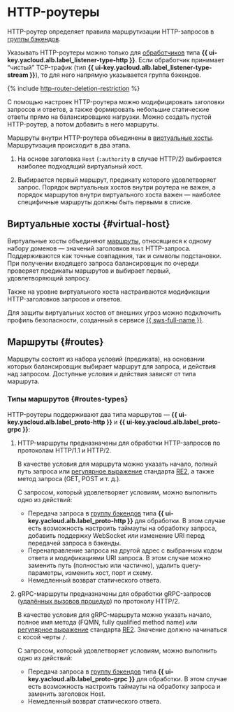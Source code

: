 # HTTP-роутеры

HTTP-роутер определяет правила маршрутизации HTTP-запросов в [группы бэкендов](backend-group.md). 

Указывать HTTP-роутеры можно только для [обработчиков](application-load-balancer.md#listener) типа **{{ ui-key.yacloud.alb.label_listener-type-http }}**. Если обработчик принимает <q>чистый</q> TCP-трафик (тип **{{ ui-key.yacloud.alb.label_listener-type-stream }}**), то для него напрямую указывается группа бэкендов.

{% include [http-router-deletion-restriction](../../_includes/application-load-balancer/http-router-deletion-restriction.md) %}

С помощью настроек HTTP-роутера можно модифицировать заголовки запросов и ответов, а также формировать небольшие статические ответы прямо на балансировщике нагрузки. Можно создать пустой HTTP-роутер, а потом добавить в него маршруты.

Маршруты внутри HTTP-роутера объединены в [виртуальные хосты](#virtual-host). Маршрутизация происходит в два этапа. 

1. На основе заголовка `Host` (`:authority` в случае HTTP/2) выбирается наиболее подходящий виртуальный хост. 

1. Выбирается первый маршрут, предикату которого удовлетворяет запрос. Порядок виртуальных хостов внутри роутера не важен, а порядок маршрутов внутри виртуального хоста важен — наиболее специфичные маршруты должны быть первыми в списке.

## Виртуальные хосты {#virtual-host}

Виртуальные хосты объединяют [маршруты](#routes), относящиеся к одному набору доменов — значений заголовков `Host` HTTP-запроса. Поддерживаются как точные совпадения, так и символы подстановки. При получении входящего запроса балансировщик по очереди проверяет предикаты маршрутов и выбирает первый, удовлетворяющий запросу. 

Также на уровне виртуального хоста настраиваются модификации HTTP-заголовков запросов и ответов.

Для защиты виртуальных хостов от внешних угроз можно подключить профиль безопасности, созданный в сервисе [{{ sws-full-name }}](../../smartwebsecurity/concepts/index.md).

## Маршруты {#routes}

Маршруты состоят из набора условий (предиката), на основании которых балансировщик выбирает маршрут для запроса, и действия над запросом. Доступные условия и действия зависят от типа маршрута. 

### Типы маршрутов {#routes-types}

HTTP-роутеры поддерживают два типа маршрутов — **{{ ui-key.yacloud.alb.label_proto-http }}** и **{{ ui-key.yacloud.alb.label_proto-grpc }}**:

1. HTTP-маршруты предназначены для обработки HTTP-запросов по протоколам HTTP/1.1 и HTTP/2.

   В качестве условия для маршрута можно указать начало, полный путь запроса или [регулярное выражение](https://ru.wikipedia.org/wiki/Регулярные_выражения) стандарта [RE2](https://github.com/google/re2/wiki/Syntax), а также метод запроса (GET, POST и т. д.).
   
   С запросом, который удовлетворяет условиям, можно выполнить одно из действий:
   
   * Передача запроса в [группу бэкендов](backend-group.md) типа **{{ ui-key.yacloud.alb.label_proto-http }}** для обработки. В этом случае есть возможность настроить таймауты на обработку запроса, добавить поддержку WebSocket или изменение URI перед передачей запроса в бэкенды.   
   * Перенаправление запроса на другой адрес с выбранным кодом ответа и модификациями URI запроса. В этом случае можно заменить путь (полностью или частично), удалить query-параметры, изменить хост, порт и схему.
   * Немедленный возврат статического ответа. 
      
1. gRPC-маршруты предназначены для обработки gRPC-запросов ([удалённых вызовов процедур](https://ru.wikipedia.org/wiki/Удалённый_вызов_процедур)) по протоколу HTTP/2.

   В качестве условия для gRPC-маршрута можно указать начало, полное имя метода (FQMN, fully qualified method name) или [регулярное выражение](https://ru.wikipedia.org/wiki/Регулярные_выражения) стандарта [RE2](https://github.com/google/re2/wiki/Syntax). Значение должно начинаться с косой черты `/`.
   
   С запросом, который удовлетворяет условиям, можно выполнить одно из действий:
   
   * Передача запроса в [группу бэкендов](backend-group.md) типа **{{ ui-key.yacloud.alb.label_proto-grpc }}** для обработки. В этом случае есть возможность настроить таймауты на обработку запроса и заменить заголовок Host.   
   * Немедленный возврат статического ответа. 
      



